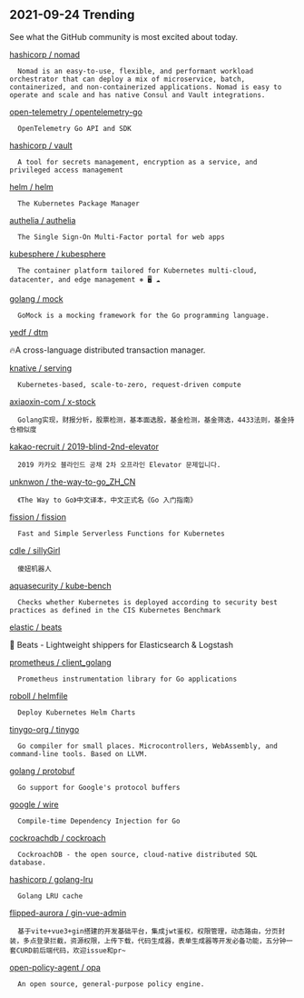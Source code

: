 ## 2021-09-24 Trending 
See what the GitHub community is most excited about today. 

[hashicorp / nomad](https://github.com/hashicorp/nomad) 

      Nomad is an easy-to-use, flexible, and performant workload orchestrator that can deploy a mix of microservice, batch, containerized, and non-containerized applications. Nomad is easy to operate and scale and has native Consul and Vault integrations.
     
[open-telemetry / opentelemetry-go](https://github.com/open-telemetry/opentelemetry-go) 

      OpenTelemetry Go API and SDK
     
[hashicorp / vault](https://github.com/hashicorp/vault) 

      A tool for secrets management, encryption as a service, and privileged access management
     
[helm / helm](https://github.com/helm/helm) 

      The Kubernetes Package Manager
     
[authelia / authelia](https://github.com/authelia/authelia) 

      The Single Sign-On Multi-Factor portal for web apps
     
[kubesphere / kubesphere](https://github.com/kubesphere/kubesphere) 

      The container platform tailored for Kubernetes multi-cloud, datacenter, and edge management ⎈ 🖥 ☁️

     
[golang / mock](https://github.com/golang/mock) 

      GoMock is a mocking framework for the Go programming language.
     
[yedf / dtm](https://github.com/yedf/dtm) 

      
🔥A cross-language distributed transaction manager. 
     
[knative / serving](https://github.com/knative/serving) 

      Kubernetes-based, scale-to-zero, request-driven compute
     
[axiaoxin-com / x-stock](https://github.com/axiaoxin-com/x-stock) 

      Golang实现，财报分析，股票检测，基本面选股，基金检测，基金筛选，4433法则，基金持仓相似度
     
[kakao-recruit / 2019-blind-2nd-elevator](https://github.com/kakao-recruit/2019-blind-2nd-elevator) 

      2019 카카오 블라인드 공채 2차 오프라인 Elevator 문제입니다.
     
[unknwon / the-way-to-go_ZH_CN](https://github.com/unknwon/the-way-to-go_ZH_CN) 

      《The Way to Go》中文译本，中文正式名《Go 入门指南》
     
[fission / fission](https://github.com/fission/fission) 

      Fast and Simple Serverless Functions for Kubernetes
     
[cdle / sillyGirl](https://github.com/cdle/sillyGirl) 

      傻妞机器人
     
[aquasecurity / kube-bench](https://github.com/aquasecurity/kube-bench) 

      Checks whether Kubernetes is deployed according to security best practices as defined in the CIS Kubernetes Benchmark
     
[elastic / beats](https://github.com/elastic/beats) 

      
🐠 Beats - Lightweight shippers for Elasticsearch & Logstash 
     
[prometheus / client_golang](https://github.com/prometheus/client_golang) 

      Prometheus instrumentation library for Go applications
     
[roboll / helmfile](https://github.com/roboll/helmfile) 

      Deploy Kubernetes Helm Charts
     
[tinygo-org / tinygo](https://github.com/tinygo-org/tinygo) 

      Go compiler for small places. Microcontrollers, WebAssembly, and command-line tools. Based on LLVM.
     
[golang / protobuf](https://github.com/golang/protobuf) 

      Go support for Google's protocol buffers
     
[google / wire](https://github.com/google/wire) 

      Compile-time Dependency Injection for Go
     
[cockroachdb / cockroach](https://github.com/cockroachdb/cockroach) 

      CockroachDB - the open source, cloud-native distributed SQL database.
     
[hashicorp / golang-lru](https://github.com/hashicorp/golang-lru) 

      Golang LRU cache
     
[flipped-aurora / gin-vue-admin](https://github.com/flipped-aurora/gin-vue-admin) 

      基于vite+vue3+gin搭建的开发基础平台，集成jwt鉴权，权限管理，动态路由，分页封装，多点登录拦截，资源权限，上传下载，代码生成器，表单生成器等开发必备功能，五分钟一套CURD前后端代码，欢迎issue和pr~
     
[open-policy-agent / opa](https://github.com/open-policy-agent/opa) 

      An open source, general-purpose policy engine.
     
